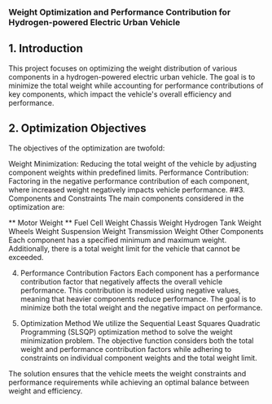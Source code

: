 ### Weight Optimization and Performance Contribution for Hydrogen-powered Electric Urban Vehicle
## 1. Introduction
This project focuses on optimizing the weight distribution of various components in a hydrogen-powered electric urban vehicle. The goal is to minimize the total weight while accounting for performance contributions of key components, which impact the vehicle's overall efficiency and performance.

## 2. Optimization Objectives
The objectives of the optimization are twofold:

Weight Minimization: Reducing the total weight of the vehicle by adjusting component weights within predefined limits.
Performance Contribution: Factoring in the negative performance contribution of each component, where increased weight negatively impacts vehicle performance.
##3. Components and Constraints
The main components considered in the optimization are:

** Motor Weight
** Fuel Cell Weight
Chassis Weight
Hydrogen Tank Weight
Wheels Weight
Suspension Weight
Transmission Weight
Other Components
Each component has a specified minimum and maximum weight. Additionally, there is a total weight limit for the vehicle that cannot be exceeded.

4. Performance Contribution Factors
Each component has a performance contribution factor that negatively affects the overall vehicle performance. This contribution is modeled using negative values, meaning that heavier components reduce performance. The goal is to minimize both the total weight and the negative impact on performance.

5. Optimization Method
We utilize the Sequential Least Squares Quadratic Programming (SLSQP) optimization method to solve the weight minimization problem. The objective function considers both the total weight and performance contribution factors while adhering to constraints on individual component weights and the total weight limit.

The solution ensures that the vehicle meets the weight constraints and performance requirements while achieving an optimal balance between weight and efficiency.
